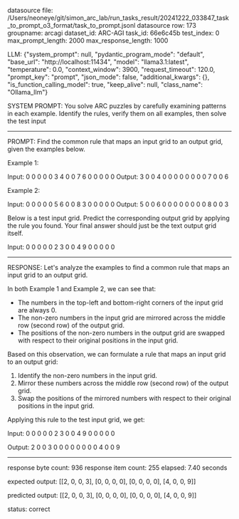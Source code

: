 datasource file: /Users/neoneye/git/simon_arc_lab/run_tasks_result/20241222_033847_task_to_prompt_o3_format/task_to_prompt.jsonl
datasource row: 173
groupname: arcagi
dataset_id: ARC-AGI
task_id: 66e6c45b
test_index: 0
max_prompt_length: 2000
max_response_length: 1000

LLM:
{"system_prompt": null, "pydantic_program_mode": "default", "base_url": "http://localhost:11434", "model": "llama3.1:latest", "temperature": 0.0, "context_window": 3900, "request_timeout": 120.0, "prompt_key": "prompt", "json_mode": false, "additional_kwargs": {}, "is_function_calling_model": true, "keep_alive": null, "class_name": "Ollama_llm"}

SYSTEM PROMPT:
You solve ARC puzzles by carefully examining patterns in each example. Identify the rules, verify them on all examples, then solve the test input

---

PROMPT:
Find the common rule that maps an input grid to an output grid, given the examples below.

Example 1:

Input:
0 0 0 0
0 3 4 0
0 7 6 0
0 0 0 0
Output:
3 0 0 4
0 0 0 0
0 0 0 0
7 0 0 6

Example 2:

Input:
0 0 0 0
0 5 6 0
0 8 3 0
0 0 0 0
Output:
5 0 0 6
0 0 0 0
0 0 0 0
8 0 0 3

Below is a test input grid. Predict the corresponding output grid by applying the rule you found. Your final answer should just be the text output grid itself.

Input:
0 0 0 0
0 2 3 0
0 4 9 0
0 0 0 0


---

RESPONSE:
Let's analyze the examples to find a common rule that maps an input grid to an output grid.

In both Example 1 and Example 2, we can see that:

* The numbers in the top-left and bottom-right corners of the input grid are always 0.
* The non-zero numbers in the input grid are mirrored across the middle row (second row) of the output grid.
* The positions of the non-zero numbers in the output grid are swapped with respect to their original positions in the input grid.

Based on this observation, we can formulate a rule that maps an input grid to an output grid:

1. Identify the non-zero numbers in the input grid.
2. Mirror these numbers across the middle row (second row) of the output grid.
3. Swap the positions of the mirrored numbers with respect to their original positions in the input grid.

Applying this rule to the test input grid, we get:

Input:
0 0 0 0
0 2 3 0
0 4 9 0
0 0 0 0

Output:
2 0 0 3
0 0 0 0
0 0 0 0
4 0 0 9

---


response byte count: 936
response item count: 255
elapsed: 7.40 seconds

expected output:
[[2, 0, 0, 3], [0, 0, 0, 0], [0, 0, 0, 0], [4, 0, 0, 9]]

predicted output:
[[2, 0, 0, 3], [0, 0, 0, 0], [0, 0, 0, 0], [4, 0, 0, 9]]

status: correct
